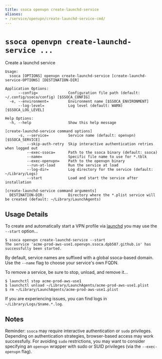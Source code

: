 ```yaml
---
title: ssoca openvpn create-launchd-service
aliases:
- /service/openvpn/create-launchd-service-cmd/
---
```


# `ssoca openvpn create-launchd-service ...`

Create a launchd service

    Usage:
      ssoca [OPTIONS] openvpn create-launchd-service [create-launchd-service-OPTIONS] [DESTINATION-DIR]
    
    Application Options:
          --config=              Configuration file path (default: ~/.config/ssoca/config) [$SSOCA_CONFIG]
      -e, --environment=         Environment name [$SSOCA_ENVIRONMENT]
          --log-level=           Log level (default: WARN) [$SSOCA_LOG_LEVEL]
    
    Help Options:
      -h, --help                 Show this help message
    
    [create-launchd-service command options]
          -s, --service=         Service name (default: openvpn) [$SSOCA_SERVICE]
              --skip-auth-retry  Skip interactive authentication retries when logged out
              --exec-ssoca=      Path to the ssoca binary (default: ssoca)
              --name=            Specific file name to use for *.tblk
              --exec-openvpn=    Path to the openvpn binary
              --run-at-load      Run the service at load
              --log-dir=         Log directory for the service (default: ~/Library/Logs)
              --start            Load and start the service after installation
    
    [create-launchd-service command arguments]
      DESTINATION-DIR:           Directory where the *.plist service will be created (default: ~/Library/LaunchAgents)
    

## Usage Details

To create and automatically start a VPN profile via [launchd](https://developer.apple.com/library/archive/documentation/MacOSX/Conceptual/BPSystemStartup/Chapters/CreatingLaunchdJobs.html#//apple_ref/doc/uid/10000172i-SW7-BCIEDDBJ) you may use the `--start` option...

    $ ssoca openvpn create-launchd-service --start
    The service 'acme-prod-aws-use1.openvpn.ssoca.dpb587.github.io' has successfully been started.

By default, service names are suffixed with a global ssoca-based domain. Use the `--name` flag to choose your service's own FQDN.

To remove a service, be sure to stop, unload, and remove it...

    $ launchctl stop acme-prod-aws-use1
    $ launchctl unload ~/Library/LaunchAgents/acme-prod-aws-use1.plist
    $ rm ~/Library/LaunchAgents/acme-prod-aws-use1.plist

If you are experiencing issues, you can find logs in `~/Library/Logs/$name.*.log`.


## Notes

Reminder: `ssoca` may require interactive authentication or `sudo` privileges. Depending on authentication strategies, browser-based access may work successfully. For avoiding `sudo` restrictions, you may want to consider specifying an `openvpn` wrapper with sudo or SUID privileges (via the `--exec-openvpn` flag).
